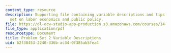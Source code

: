```yaml
---
content_type: resource
description: Supporting file containing variable descriptions and tips for a problem
  set on labor economics and public policy.
file: https://ol-ocw-studio-app-production.s3.amazonaws.com/courses/14-64-labor-economics-and-public-policy-fall-2009/62f384532240336bac340f385ab5fea4_MIT14_64F09_ps2_var.pdf
file_type: application/pdf
resourcetype: Document
title: Problem Set 2 Variable Descriptions
uid: 62f38453-2240-336b-ac34-0f385ab5fea4
---
```

